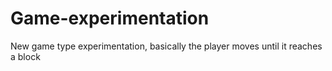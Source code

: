 # Game-experimentation
New game type experimentation, basically the player moves until it reaches a block
